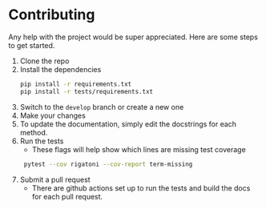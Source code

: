 # Contributing

Any help with the project would be super appreciated. Here are some steps to get started.

1. Clone the repo
2. Install the dependencies
   ```bash
   pip install -r requirements.txt
   pip install -r tests/requirements.txt
   ```
3. Switch to the `develop` branch or create a new one
4. Make your changes
5. To update the documentation, simply edit the docstrings for each method.
6. Run the tests
    - These flags will help show which lines are missing test coverage
   ```bash
    pytest --cov rigatoni --cov-report term-missing
   ```
7. Submit a pull request
    - There are github actions set up to run the tests and build the docs for each pull request.
   